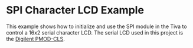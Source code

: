 SPI Character LCD Example
============================

This example shows how to initialize and use the SPI module in the Tiva to control a 16x2 serial character LCD. The serial LCD used in this project is the <a href="https://www.digilentinc.com/Products/Detail.cfm?NavPath=2,401,473&Prod=PMOD-CLS">Digilent PMOD-CLS</a>.